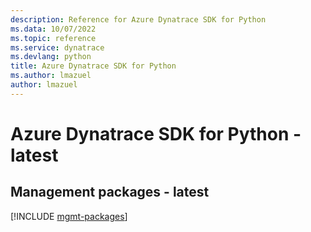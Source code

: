 ```yaml
---
description: Reference for Azure Dynatrace SDK for Python
ms.data: 10/07/2022
ms.topic: reference
ms.service: dynatrace
ms.devlang: python
title: Azure Dynatrace SDK for Python
ms.author: lmazuel
author: lmazuel
---
```

# Azure Dynatrace SDK for Python - latest

## Management packages - latest
[!INCLUDE [mgmt-packages](dynatrace-mgmt-index.md)]